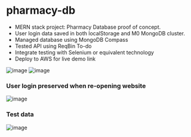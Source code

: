# pharmacy-db
- MERN stack project: Pharmacy Database proof of concept.
- User login data saved in both localStorage and M0 MongoDB cluster.
- Managed database using MongoDB Compass
- Tested API using ReqBin
To-do
- Integrate testing with Selenium or equivalent technology
- Deploy to AWS for live demo link

![image](https://github.com/user-attachments/assets/f85ae5b9-fe24-4eeb-a310-834e791e0fa5)
![image](https://github.com/user-attachments/assets/0ea39bc6-2136-48ab-a48b-d0a37777e21e)
### User login preserved when re-opening website 
![image](https://github.com/user-attachments/assets/b0ddc10b-0789-49c9-97ce-1007ca56cc1e)


### Test data
![image](https://github.com/user-attachments/assets/f07f7516-ccdd-4ce7-a749-da3e1552a9cb)
